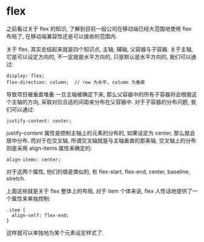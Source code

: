 # flex

之前看过关于 flex 的知识, 了解到目前一般公司在移动端已经大范围地使用 flex 布局了, 在移动端兼容性还是可以接收的范围内.

关于 flex, 其实总结起来就是四个知识点, 主轴, 辅轴, 父容器与子容器.
关于主轴, 它是可以设定方向的, 不一定就是水平方向的, 只是默认是水平方向的, 我们可以通过:
```
display: flex;
flex-direction: column;  // row 为水平, column 为垂直
```
导致项目被垂直堆叠.一旦主轴被确定下来, 那么父容器中的所有子容器将会根据这个主轴的方向, 采取对应合适的间距来分布在父容器中.
对于子容器的分布问题, 我们可以通过:
```
justify-content: center;
```
justify-content 属性是控制主轴上的元素的分布的, 如果设定为 center, 那么就会居中分布.
而对于在交叉轴, 所谓交叉轴就是与主轴垂直的那条轴, 交叉轴上的分布则是采用 align-items 属性来确定的:
```
align-items: center;
```
对于这两个属性, 他们的值是类似的, 有 flex-start, flex-end, center, baseline, stretch.

上面这些就是关于 flex 整体上的布局, 对于 item 个体来说, flex 人性话地提供了一个属性来单独控制:
```
.item {
  align-self: flex-end;
}
```
这样就可以单独地为某个元素设定样式了.